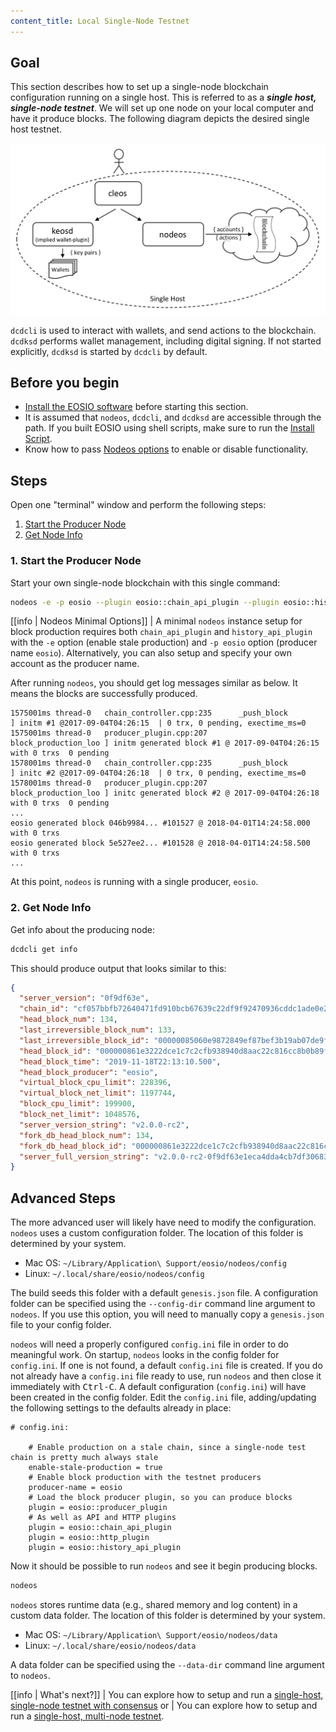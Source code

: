 ```yaml
---
content_title: Local Single-Node Testnet
---
```


## Goal

This section describes how to set up a single-node blockchain configuration running on a single host.  This is referred to as a _**single host, single-node testnet**_.  We will set up one node on your local computer and have it produce blocks.  The following diagram depicts the desired single host testnet.

![Single host single node testnet](single-host-single-node-testnet.png)

`dcdcli` is used to interact with wallets, and send actions to the blockchain. `dcdksd` performs wallet management, including digital signing. If not started explicitly, `dcdksd` is started by `dcdcli` by default.

## Before you begin

* [Install the EOSIO software](../../../00_install/index.md) before starting this section.
* It is assumed that `nodeos`, `dcdcli`, and `dcdksd` are accessible through the path. If you built EOSIO using shell scripts, make sure to run the [Install Script](../../../00_install/01_build-from-source/01_shell-scripts/03_install-eosio-binaries.md).
* Know how to pass [Nodeos options](../../02_usage/00_nodeos-options.md) to enable or disable functionality.

## Steps

Open one "terminal" window and perform the following steps:

1. [Start the Producer Node](#1-start-the-producer-node)
2. [Get Node Info](#2-get-node-info)

### 1. Start the Producer Node

Start your own single-node blockchain with this single command:

```sh
nodeos -e -p eosio --plugin eosio::chain_api_plugin --plugin eosio::history_api_plugin
```

[[info | Nodeos Minimal Options]]
| A minimal `nodeos` instance setup for block production requires both `chain_api_plugin` and `history_api_plugin` with the `-e` option (enable stale production) and `-p eosio` option (producer name `eosio`). Alternatively, you can also setup and specify your own account as the producer name.

After running `nodeos`, you should get log messages similar as below. It means the blocks are successfully produced.

```console
1575001ms thread-0   chain_controller.cpp:235      _push_block          ] initm #1 @2017-09-04T04:26:15  | 0 trx, 0 pending, exectime_ms=0
1575001ms thread-0   producer_plugin.cpp:207       block_production_loo ] initm generated block #1 @ 2017-09-04T04:26:15 with 0 trxs  0 pending
1578001ms thread-0   chain_controller.cpp:235      _push_block          ] initc #2 @2017-09-04T04:26:18  | 0 trx, 0 pending, exectime_ms=0
1578001ms thread-0   producer_plugin.cpp:207       block_production_loo ] initc generated block #2 @ 2017-09-04T04:26:18 with 0 trxs  0 pending
...
eosio generated block 046b9984... #101527 @ 2018-04-01T14:24:58.000 with 0 trxs
eosio generated block 5e527ee2... #101528 @ 2018-04-01T14:24:58.500 with 0 trxs
...
```
At this point, `nodeos` is running with a single producer, `eosio`.

### 2. Get Node Info

Get info about the producing node:

```sh
dcdcli get info
```

This should produce output that looks similar to this:

```json
{
  "server_version": "0f9df63e",
  "chain_id": "cf057bbfb72640471fd910bcb67639c22df9f92470936cddc1ade0e2f2e7dc4f",
  "head_block_num": 134,
  "last_irreversible_block_num": 133,
  "last_irreversible_block_id": "00000085060e9872849ef87bef3b19ab07de9faaed71154510c7f0aeeaddae2c",
  "head_block_id": "000000861e3222dce1c7c2cfb938940d8aac22c816cc8b0b89f6bf65a8ad5bdc",
  "head_block_time": "2019-11-18T22:13:10.500",
  "head_block_producer": "eosio",
  "virtual_block_cpu_limit": 228396,
  "virtual_block_net_limit": 1197744,
  "block_cpu_limit": 199900,
  "block_net_limit": 1048576,
  "server_version_string": "v2.0.0-rc2",
  "fork_db_head_block_num": 134,
  "fork_db_head_block_id": "000000861e3222dce1c7c2cfb938940d8aac22c816cc8b0b89f6bf65a8ad5bdc",
  "server_full_version_string": "v2.0.0-rc2-0f9df63e1eca4dda4cb7df30683f4a1220599444"
}
```

## Advanced Steps

The more advanced user will likely have need to modify the configuration.  `nodeos` uses a custom configuration folder.  The location of this folder is determined by your system.

* Mac OS: `~/Library/Application\ Support/eosio/nodeos/config`
* Linux: `~/.local/share/eosio/nodeos/config`

The build seeds this folder with a default `genesis.json` file.  A configuration folder can be specified using the `--config-dir` command line argument to `nodeos`.  If you use this option, you will need to manually copy a `genesis.json` file to your config folder.
 
`nodeos` will need a properly configured `config.ini` file in order to do meaningful work.  On startup, `nodeos` looks in the config folder for `config.ini`.  If one is not found, a default `config.ini` file is created.  If you do not already have a `config.ini` file ready to use, run `nodeos` and then close it immediately with <kbd>Ctrl-C</kbd>.  A default configuration (`config.ini`) will have been created in the config folder.  Edit the `config.ini` file, adding/updating the following settings to the defaults already in place:

```console
# config.ini:

    # Enable production on a stale chain, since a single-node test chain is pretty much always stale
    enable-stale-production = true
    # Enable block production with the testnet producers
    producer-name = eosio
    # Load the block producer plugin, so you can produce blocks
    plugin = eosio::producer_plugin
    # As well as API and HTTP plugins
    plugin = eosio::chain_api_plugin
    plugin = eosio::http_plugin
    plugin = eosio::history_api_plugin
```

Now it should be possible to run `nodeos` and see it begin producing blocks.

```sh
nodeos
```

`nodeos` stores runtime data (e.g., shared memory and log content) in a custom data folder.  The location of this folder is determined by your system.

* Mac OS: `~/Library/Application\ Support/eosio/nodeos/data`
* Linux: `~/.local/share/eosio/nodeos/data`

A data folder can be specified using the `--data-dir` command line argument to `nodeos`.

[[info | What's next?]]
| You can explore how to setup and run a [single-host, single-node testnet with consensus](10_local-single-node-testnet-consensus.md) or
| You can explore how to setup and run a [single-host, multi-node testnet](20_local-multi-node-testnet.md).

